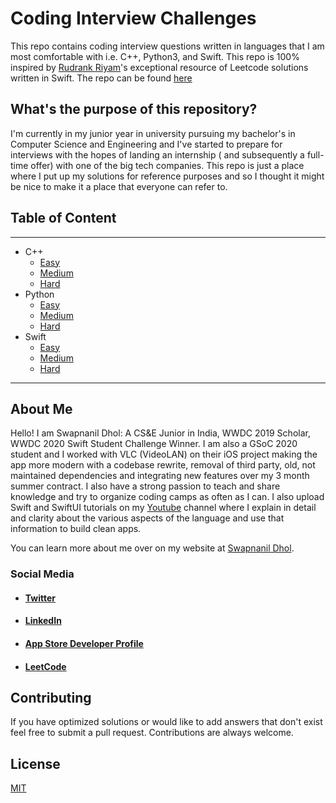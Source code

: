 # Coding Interview Challenges

This repo contains coding interview questions written in languages that I am most comfortable with i.e. C++, Python3, and Swift.
This repo is 100% inspired by [Rudrank Riyam](https://github.com/rudrankriyam)'s exceptional resource of Leetcode solutions written in Swift.
The repo can be found [here](https://github.com/rudrankriyam/LeetCode-in-Swift)

## What's the purpose of this repository?

I'm currently in my junior year in university pursuing my bachelor's in Computer Science and Engineering and I've started to prepare for interviews with the hopes of landing an internship ( and subsequently a full-time offer) with one of the big tech companies. This repo is just a place where I put up my solutions for reference purposes and so I thought it might be nice to make it a place that everyone can refer to. 

## Table of Content

 ----
* C++
  - [Easy](https://github.com/SwapnanilDhol/Coding-Interview-Challenges/tree/master/CPP/Easy)
  - [Medium](https://github.com/SwapnanilDhol/Coding-Interview-Challenges/tree/master/CPP/Medium)
  - [Hard](https://github.com/SwapnanilDhol/Coding-Interview-Challenges/tree/master/CPP/Hard)
* Python
  - [Easy](https://github.com/SwapnanilDhol/Coding-Interview-Challenges/tree/master/Python/Easy)
  - [Medium](https://github.com/SwapnanilDhol/Coding-Interview-Challenges/tree/master/Python/Medium)
  - [Hard](https://github.com/SwapnanilDhol/Coding-Interview-Challenges/tree/master/Python/Hard)
* Swift
  - [Easy](https://github.com/SwapnanilDhol/Coding-Interview-Challenges/tree/master/Swift/Easy)
  - [Medium](https://github.com/SwapnanilDhol/Coding-Interview-Challenges/tree/master/Swift/Medium)
  - [Hard](https://github.com/SwapnanilDhol/Coding-Interview-Challenges/tree/master/Swift/Hard)
---
## About Me

Hello! I am Swapnanil Dhol: A CS&E Junior in India, WWDC 2019 Scholar, WWDC 2020 Swift Student Challenge Winner. I am also a GSoC 2020 student and I  worked with VLC (VideoLAN) on their iOS project making the app more modern with a codebase rewrite, removal of third party, old, not maintained dependencies and integrating new features over my 3 month summer contract.
I also have a strong passion to teach and share knowledge and try to organize coding camps as often as I can. I also upload Swift and SwiftUI tutorials on my [Youtube](https://youtube.com/tnqvd) channel where I explain in detail and clarity about the various aspects of the language and use that information to build clean apps.

You can learn more about me over on my website at [Swapnanil Dhol](https://swapnanildhol.github.io).

### Social Media 
* #### [Twitter](https://twitter.com/swapnanildhol)
* #### [LinkedIn](https://linkedin.com/in/swapnanildhol)
* #### [App Store Developer Profile](https://apps.apple.com/us/developer/swapnanil-dhol/id1448345447)
* #### [LeetCode](https://leetcode.com/swapnanildhol/)


## Contributing
 If you have optimized solutions or would like to add answers that don't exist feel free to submit a pull request. Contributions are always welcome.


## License
[MIT](https://choosealicense.com/licenses/mit/)
